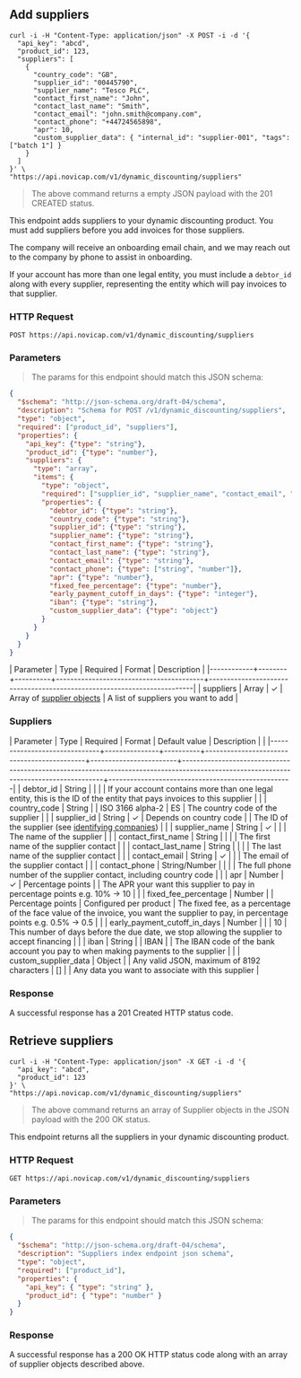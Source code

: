 ## Add suppliers

```shell
curl -i -H "Content-Type: application/json" -X POST -i -d '{
  "api_key": "abcd",
  "product_id": 123,
  "suppliers": [
    {
      "country_code": "GB",
      "supplier_id": "00445790",
      "supplier_name": "Tesco PLC",
      "contact_first_name": "John",
      "contact_last_name": "Smith",
      "contact_email": "john.smith@company.com",
      "contact_phone": "+44724565898",
      "apr": 10,
      "custom_supplier_data": { "internal_id": "supplier-001", "tags": ["batch 1"] }
    }
  ]
}' \
"https://api.novicap.com/v1/dynamic_discounting/suppliers"
```

> The above command returns a empty JSON payload with the 201 CREATED status.

This endpoint adds suppliers to your dynamic discounting product. You must add suppliers before you add invoices for those suppliers.

The company will receive an onboarding email chain, and we may reach out to the company by phone to assist in onboarding.

If your account has more than one legal entity, you must include a `debtor_id` along with every supplier, representing the entity which will pay invoices to that supplier.


### HTTP Request

`POST https://api.novicap.com/v1/dynamic_discounting/suppliers`

### Parameters

> The params for this endpoint should match this JSON schema:

```json
{
  "$schema": "http://json-schema.org/draft-04/schema",
  "description": "Schema for POST /v1/dynamic_discounting/suppliers",
  "type": "object",
  "required": ["product_id", "suppliers"],
  "properties": {
    "api_key": {"type": "string"},
    "product_id": {"type": "number"},
    "suppliers": {
      "type": "array",
      "items": {
        "type": "object",
        "required": ["supplier_id", "supplier_name", "contact_email", "apr"],
        "properties": {
          "debtor_id": {"type": "string"},
          "country_code": {"type": "string"},
          "supplier_id": {"type": "string"},
          "supplier_name": {"type": "string"},
          "contact_first_name": {"type": "string"},
          "contact_last_name": {"type": "string"},
          "contact_email": {"type": "string"},
          "contact_phone": {"type": ["string", "number"]},
          "apr": {"type": "number"},
          "fixed_fee_percentage": {"type": "number"},
          "early_payment_cutoff_in_days": {"type": "integer"},
          "iban": {"type": "string"},
          "custom_supplier_data": {"type": "object"}
        }
      }
    }
  }
}
```

| Parameter  | Type   | Required | Format                                  | Description                                                             |
|------------+--------+----------+-----------------------------------------+-------------------------------------------------------------------------|
| suppliers  | Array  | ✓        | Array of [supplier objects](#suppliers) | A list of suppliers you want to add                                     |

### Suppliers

| Parameter                    | Type          | Required | Format                                     | Default value          | Description                                                                                                                          |                                                   |
|------------------------------+---------------+----------+--------------------------------------------+------------------------+--------------------------------------------------------------------------------------------------------------------------------------+---------------------------------------------------|
| debtor_id                    | String        |          |                                            |                        | If your account contains more than one legal entity, this is the ID of the entity that pays invoices to this supplier                |                                                   |
| country_code                 | String        |          | ISO 3166 alpha-2                           | ES                     | The country code of the supplier                                                                                                     |                                                   |
| supplier_id                  | String        | ✓        | Depends on country code                    |                        | The ID of the supplier (see [identifying companies](#identifying-companies))                                                         |                                                   |
| supplier_name                | String        | ✓        |                                            |                        | The name of the supplier                                                                                                             |                                                   |
| contact_first_name           | String        |          |                                            |                        | The first name of the supplier contact                                                                                               |                                                   |
| contact_last_name            | String        |          |                                            |                        | The last name of the supplier contact                                                                                                |                                                   |
| contact_email                | String        | ✓        |                                            |                        | The email of the supplier contact                                                                                                    |                                                   |
| contact_phone                | String/Number |          |                                            |                        | The full phone number of the supplier contact, including country code                                                                |                                                   |
| apr                          | Number        | ✓        | Percentage points                          |                        | The APR your want this supplier to pay in percentage points e.g. 10% -> 10                                                           |                                                   |
| fixed_fee_percentage         | Number        |          | Percentage points                          | Configured per product | The fixed fee, as a percentage of the face value of the invoice, you want the supplier to pay, in percentage points e.g. 0.5% -> 0.5 |                                                   |
| early_payment_cutoff_in_days | Number        |          |                                            | 10                     | This number of days before the due date, we stop allowing the supplier to accept financing                                           |                                                   |
| iban                         | String        |          | IBAN                                       |                        | The IBAN code of the bank account you pay to when making payments to the supplier                                                    |                                                   |
| custom_supplier_data         | Object        |          | Any valid JSON, maximum of 8192 characters | []                     |                                                                                                                                      | Any data you want to associate with this supplier |

### Response

A successful response has a 201 Created HTTP status code.

## Retrieve suppliers

```shell
curl -i -H "Content-Type: application/json" -X GET -i -d '{
  "api_key": "abcd",
  "product_id": 123
}' \
"https://api.novicap.com/v1/dynamic_discounting/suppliers"
```

> The above command returns an array of Supplier objects in the JSON payload with the 200 OK status.

This endpoint returns all the suppliers in your dynamic discounting product.


### HTTP Request

`GET https://api.novicap.com/v1/dynamic_discounting/suppliers`

### Parameters

> The params for this endpoint should match this JSON schema:

```json
{
  "$schema": "http://json-schema.org/draft-04/schema",
  "description": "Suppliers index endpoint json schema",
  "type": "object",
  "required": ["product_id"],
  "properties": {
    "api_key": { "type": "string" },
    "product_id": { "type": "number" }
  }
}
```

### Response

A successful response has a 200 OK HTTP status code along with an array of supplier objects described above.
